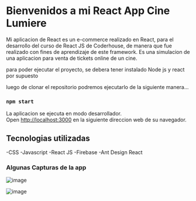 # Bienvenidos a mi React App Cine Lumiere

Mi aplicacion de React es un e-commerce realizado en React, para el desarrollo del curso de React JS de Coderhouse, de manera que fue realizado con
fines de aprendizaje de este framework. Es una simulacion de una aplicacion para venta de tickets online de un cine.

para poder ejecutar el proyecto, se debera tener instalado Node js y react por supuesto

luego de clonar el repositorio podremos ejecutarlo de la siguiente manera...

### `npm start`

La aplicacion se ejecuta en modo desarrollador.\
Open [http://localhost:3000](http://localhost:3000) en la siguiente direccion web de su navegador.


## Tecnologias utilizadas

-CSS
-Javascript
-React JS
-Firebase
-Ant Design React

### Algunas Capturas de la app

![image](https://user-images.githubusercontent.com/42844870/161455424-dab87c8b-4161-4e72-bcbd-3ee6b1e0ab73.png)

![image](https://user-images.githubusercontent.com/42844870/161455464-81a11c2c-7ac8-47fb-ba11-0f36f3a9e44d.png)



